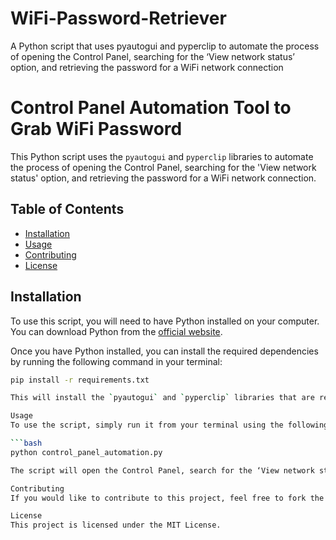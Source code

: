 # WiFi-Password-Retriever
A Python script that uses pyautogui and pyperclip to automate the process of opening the Control Panel, searching for the ‘View network status’ option, and retrieving the password for a WiFi network connection

# Control Panel Automation Tool to Grab WiFi Password

This Python script uses the `pyautogui` and `pyperclip` libraries to automate the process of opening the Control Panel, searching for the 'View network status' option, and retrieving the password for a WiFi network connection.

## Table of Contents

- [Installation](#installation)
- [Usage](#usage)
- [Contributing](#contributing)
- [License](#license)

## Installation

To use this script, you will need to have Python installed on your computer. You can download Python from the [official website](https://www.python.org/downloads/).

Once you have Python installed, you can install the required dependencies by running the following command in your terminal:

```bash
pip install -r requirements.txt

This will install the `pyautogui` and `pyperclip` libraries that are required to run the script.

Usage
To use the script, simply run it from your terminal using the following command:

```bash
python control_panel_automation.py

The script will open the Control Panel, search for the ‘View network status’ option, and retrieve the password for a WiFi network connection. The password will be printed to the terminal.

Contributing
If you would like to contribute to this project, feel free to fork the repository and submit a pull request with your changes.

License
This project is licensed under the MIT License.
